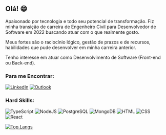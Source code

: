 ## Olá! :grin:

Apaixonado por tecnologia e todo seu potencial de transformação. Fiz minha transição de carreira de Engenheiro Civil para Desenvolvedor de Software em 2022 buscando atuar com o que realmente gosto.

Meus fortes são o raciocínio lógico, gestão de prazos e de recursos, habilidades que pude desenvolver em minha carreira anterior.

Tenho interesse em atuar como Desenvolvimento de Software (Front-end ou Back-end).


### Para me Encontrar:
[![LinkedIn](https://img.shields.io/badge/LinkedIn-0077B5?style=for-the-badge&logo=linkedin&logoColor=white)](https://www.linkedin.com/in/vinicius-bastos-dev/)
[![Outlook](https://img.shields.io/badge/Microsoft_Outlook-0078D4?style=for-the-badge&logo=microsoft-outlook&logoColor=white)](mailto:vclemente2@hotmail.com)


### Hard Skills:
![TypeScript](https://img.shields.io/badge/TypeScript-007ACC?style=for-the-badge&logo=typescript&logoColor=white)
![NodeJS](https://img.shields.io/badge/Node.js-339933?style=for-the-badge&logo=nodedotjs&logoColor=white)
![PostgreSQL](https://img.shields.io/badge/PostgreSQL-316192?style=for-the-badge&logo=postgresql&logoColor=white)
![MongoDB](https://img.shields.io/badge/MongoDB-4EA94B?style=for-the-badge&logo=mongodb&logoColor=white)
![HTML](https://img.shields.io/badge/HTML5-E34F26?style=for-the-badge&logo=html5&logoColor=white)
![CSS](https://img.shields.io/badge/CSS3-1572B6?style=for-the-badge&logo=css3&logoColor=white)
![React](https://img.shields.io/badge/React-20232A?style=for-the-badge&logo=react&logoColor=61DAFB)

[![Top Langs](https://github-readme-stats.vercel.app/api/top-langs/?username=vclemente2&theme=midnight-purple)](https://github.com/anuraghazra/github-readme-stats)
